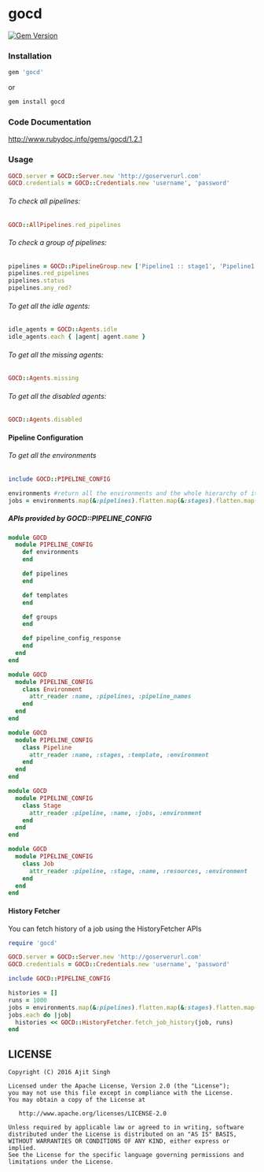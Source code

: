 # gocd

[![Gem Version](https://badge.fury.io/rb/gocd.svg)](https://badge.fury.io/rb/gocd)

### Installation
```ruby
gem 'gocd'
```

or

```bash
gem install gocd
```

### Code Documentation
http://www.rubydoc.info/gems/gocd/1.2.1

### Usage

```ruby
GOCD.server = GOCD::Server.new 'http://goserverurl.com'
GOCD.credentials = GOCD::Credentials.new 'username', 'password'
```

###### To check all pipelines:
```ruby
GOCD::AllPipelines.red_pipelines
```

###### To check a group of pipelines:

```ruby
pipelines = GOCD::PipelineGroup.new ['Pipeline1 :: stage1', 'Pipeline1 :: stage2', 'Pipeline2 :: stage1']
pipelines.red_pipelines
pipelines.status
pipelines.any_red?
```

###### To get all the idle agents:
```ruby
idle_agents = GOCD::Agents.idle
idle_agents.each { |agent| agent.name }
```

###### To get all the missing agents:
```ruby
GOCD::Agents.missing
```

###### To get all the disabled agents:
```ruby
GOCD::Agents.disabled
```

#### Pipeline Configuration

###### To get all the environments
```ruby
include GOCD::PIPELINE_CONFIG

environments #return all the environments and the whole hierarchy of it
jobs = environments.map(&:pipelines).flatten.map(&:stages).flatten.map(&:jobs).flatten
```

##### APIs provided by GOCD::PIPELINE_CONFIG
```ruby
module GOCD
  module PIPELINE_CONFIG
    def environments
    end

    def pipelines
    end

    def templates
    end

    def groups
    end

    def pipeline_config_response
    end
  end
end

module GOCD
  module PIPELINE_CONFIG
    class Environment
      attr_reader :name, :pipelines, :pipeline_names
    end
  end
end

module GOCD
  module PIPELINE_CONFIG
    class Pipeline
      attr_reader :name, :stages, :template, :environment
    end
  end
end

module GOCD
  module PIPELINE_CONFIG
    class Stage
      attr_reader :pipeline, :name, :jobs, :environment
    end
  end
end

module GOCD
  module PIPELINE_CONFIG
    class Job
      attr_reader :pipeline, :stage, :name, :resources, :environment
    end
  end
end
```

#### History Fetcher
You can fetch history of a job using the HistoryFetcher APIs
```ruby
require 'gocd'

GOCD.server = GOCD::Server.new 'http://goserverurl.com'
GOCD.credentials = GOCD::Credentials.new 'username', 'password'

include GOCD::PIPELINE_CONFIG

histories = []
runs = 1000
jobs = environments.map(&:pipelines).flatten.map(&:stages).flatten.map(&:jobs).flatten
jobs.each do |job|
  histories << GOCD::HistoryFetcher.fetch_job_history(job, runs)
end
```

LICENSE
-------

```LICENSE
Copyright (C) 2016 Ajit Singh

Licensed under the Apache License, Version 2.0 (the "License");
you may not use this file except in compliance with the License.
You may obtain a copy of the License at

   http://www.apache.org/licenses/LICENSE-2.0

Unless required by applicable law or agreed to in writing, software
distributed under the License is distributed on an "AS IS" BASIS,
WITHOUT WARRANTIES OR CONDITIONS OF ANY KIND, either express or implied.
See the License for the specific language governing permissions and
limitations under the License.
```
